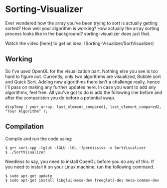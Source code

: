 # Sorting-Visualizer
Ever wondered how the array you've been trying to sort is actually getting sorted? How well your algorithm is working? How actually the array sorting process looks like in the background? sorting-visualizer does just that.

Watch the video [here] to get an idea. (Sorting-Visualizer/SortVisualizer)

## Working
So I've used OpenGL for the visualization part. Nothing else you see is too hard to figure out.
Currently, only two algorithms are visualized, Bubble sort and Quick Sort.
Adding new algorithms there isn't a challenge really, hence I'll pass on making any further updates here.
In case you want to add any algorithms, feel free.
All you've got to do is add the following line before and after the comparision you do before a potential swap.

`dispTemp ( your_array, last_element_compared1, last_element_compared2, "Your Algorithm" );`

## Compilation
Compile and run the code using:
```
$ g++ sort.cpp -lglut -lGLU -lGL -fpermissive -o SortVisualizer
$ ./SortVisualizer
```

Needless to say, you need to install OpenGL before you do any of this. If you need to install it on your Linux machine, run the following command.
```
$ sudo apt-get update
$ sudo apt-get install libglu1-mesa-dev freeglut3-dev mesa-common-dev
```
